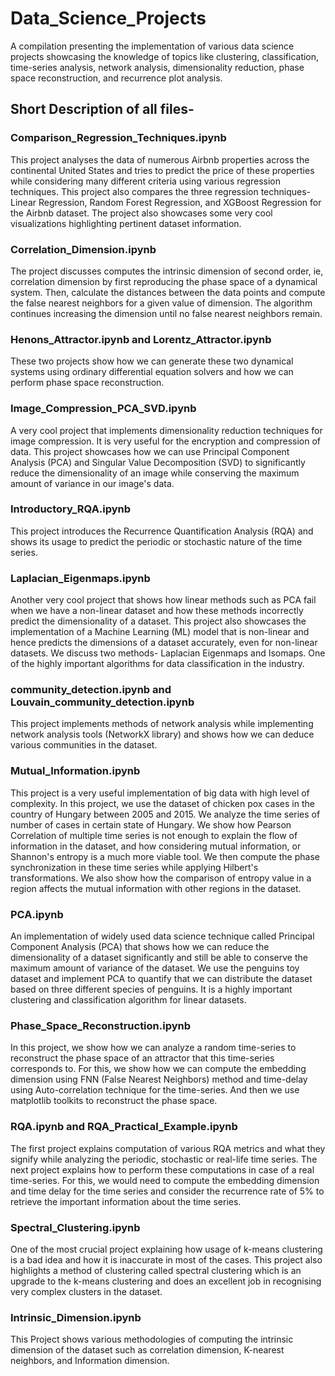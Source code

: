 # Data_Science_Projects
A compilation presenting the implementation of various data science projects showcasing the knowledge of topics like clustering, classification, time-series analysis, network analysis, dimensionality reduction, phase space reconstruction, and recurrence plot analysis.

## Short Description of all files-
### Comparison_Regression_Techniques.ipynb
This project analyses the data of numerous Airbnb properties across the continental United States and tries to predict the price of these properties while considering many different criteria using various regression techniques. This project also compares the three regression techniques- Linear Regression, Random Forest Regression, and XGBoost Regression for the Airbnb dataset. The project also showcases some very cool visualizations highlighting pertinent dataset information.
### Correlation_Dimension.ipynb
The project discusses computes the intrinsic dimension of second order, ie, correlation dimension by first reproducing the phase space of a dynamical system. Then, calculate the distances between the data points and compute the false nearest neighbors for a given value of dimension. The algorithm continues increasing the dimension until no false nearest neighbors remain.
### Henons_Attractor.ipynb and Lorentz_Attractor.ipynb
These two projects show how we can generate these two dynamical systems using ordinary differential equation solvers and how we can perform phase space reconstruction.
### Image_Compression_PCA_SVD.ipynb
A very cool project that implements dimensionality reduction techniques for image compression. It is very useful for the encryption and compression of data. This project showcases how we can use Principal Component Analysis (PCA) and Singular Value Decomposition (SVD) to significantly reduce the dimensionality of an image while conserving the maximum amount of variance in our image's data.
### Introductory_RQA.ipynb
This project introduces the Recurrence Quantification Analysis (RQA) and shows its usage to predict the periodic or stochastic nature of the time series.
### Laplacian_Eigenmaps.ipynb
Another very cool project that shows how linear methods such as PCA fail when we have a non-linear dataset and how these methods incorrectly predict the dimensionality of a dataset. This project also showcases the implementation of a Machine Learning (ML) model that is non-linear and hence predicts the dimensions of a dataset accurately, even for non-linear datasets. We discuss two methods- Laplacian Eigenmaps and Isomaps. One of the highly important algorithms for data classification in the industry.
### community_detection.ipynb and Louvain_community_detection.ipynb
This project implements methods of network analysis while implementing network analysis tools (NetworkX library) and shows how we can deduce various communities in the dataset.
### Mutual_Information.ipynb
This project is a very useful implementation of big data with high level of complexity. In this project, we use the dataset of chicken pox cases in the country of Hungary between 2005 and 2015. We analyze the time series of number of cases in certain state of Hungary. We show how Pearson Correlation of multiple time series is not enough to explain the flow of information in the dataset, and how considering mutual information, or Shannon's entropy is a much more viable tool. We then compute the phase synchronization in these time series while applying Hilbert's transformations. We also show how the comparison of entropy value in a region affects the mutual information with other regions in the dataset.
### PCA.ipynb
An implementation of widely used data science technique called Principal Component Analysis (PCA) that shows how we can reduce the dimensionality of a dataset significantly and still be able to conserve the maximum amount of variance of the dataset. We use the penguins toy dataset and implement PCA to quantify that we can distribute the dataset based on three different species of penguins. It is a highly important clustering and classification algorithm for linear datasets.
### Phase_Space_Reconstruction.ipynb
In this project, we show how we can analyze a random time-series to reconstruct the phase space of an attractor that this time-series corresponds to. For this, we show how we can compute the embedding dimension using FNN (False Nearest Neighbors) method and time-delay using Auto-correlation technique for the time-series. And then we use matplotlib toolkits to reconstruct the phase space.
### RQA.ipynb and RQA_Practical_Example.ipynb
The first project explains computation of various RQA metrics and what they signify while analyzing the periodic, stochastic or real-life time series. The next project explains how to perform these computations in case of a real time-series. For this, we would need to compute the embedding dimension and time delay for the time series and consider the recurrence rate of 5% to retrieve the important information about the time series.
### Spectral_Clustering.ipynb
One of the most crucial project explaining how usage of k-means clustering is a bad idea and how it is inaccurate in most of the cases. This project also highlights a method of clustering called spectral clustering which is an upgrade to the k-means clustering and does an excellent job in recognising very complex clusters in the dataset.
### Intrinsic_Dimension.ipynb
This Project shows various methodologies of computing the intrinsic dimension of the dataset such as correlation dimension, K-nearest neighbors, and Information dimension.
